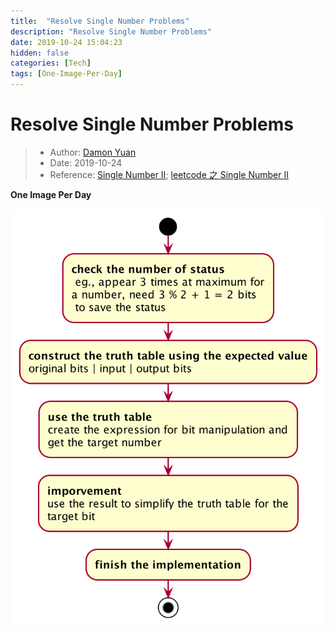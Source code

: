 ```yaml
---
title:  "Resolve Single Number Problems"
description: "Resolve Single Number Problems"
date: 2019-10-24 15:04:23
hidden: false
categories: [Tech]
tags: [One-Image-Per-Day]
---
```


# Resolve Single Number Problems

> * Author: [Damon Yuan](https://www.damonyuan.com)
> * Date: 2019-10-24
> * Reference: [Single Number II](https://leetcode.com/problems/single-number-ii/); [leetcode 之 Single Number II](https://blog.csdn.net/yutianzuijin/article/details/50597413)

**One Image Per Day**

![resolve-single-number-problems](single_number.png "Resolve Single Number Problems")
